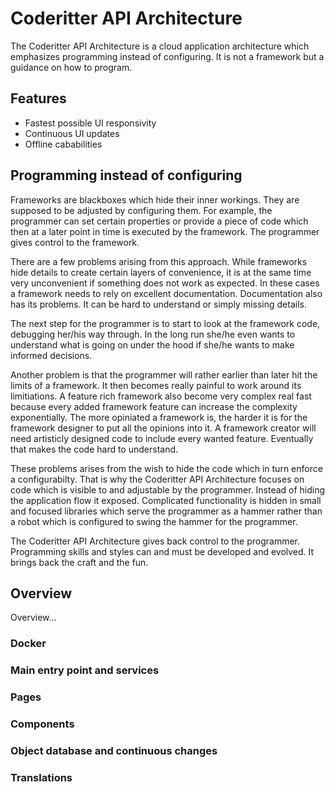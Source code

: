# Coderitter API Architecture

The Coderitter API Architecture is a cloud application architecture which emphasizes programming instead of configuring. It is not a framework but a guidance on how to program.

## Features

- Fastest possible UI responsivity
- Continuous UI updates
- Offline cababilities

## Programming instead of configuring

Frameworks are blackboxes which hide their inner workings. They are supposed to be adjusted by configuring them. For example, the programmer can set certain properties or provide a piece of code which then at a later point in time is executed by the framework. The programmer gives control to the framework.

There are a few problems arising from this approach. While frameworks hide details to create certain layers of convenience, it is at the same time very unconvenient if something does not work as expected. In these cases a framework needs to rely on excellent documentation. Documentation also has its problems. It can be hard to understand or simply missing details.

The next step for the programmer is to start to look at the framework code, debugging her/his way through. In the long run she/he even wants to understand what is going on under the hood if she/he wants to make informed decisions.

Another problem is that the programmer will rather earlier than later hit the limits of a framework. It then becomes really painful to work around its limitiations. A feature rich framework also become very complex real fast because every added framework feature can increase the complexity exponentially. The more opiniated a framework is, the harder it is for the framework designer to put all the opinions into it. A framework creator will need artisticly designed code to include every wanted feature. Eventually that makes the code hard to understand.

These problems arises from the wish to hide the code which in turn enforce a configurabilty. That is why the Coderitter API Architecture focuses on code which is visible to and adjustable by the programmer. Instead of hiding the application flow it exposed. Complicated functionality is hidden in small and focused libraries which serve the programmer as a hammer rather than a robot which is configured to swing the hammer for the programmer.

The Coderitter API Architecture gives back control to the programmer. Programming skills and styles can and must be developed and evolved. It brings back the craft and the fun.

## Overview

Overview...

### Docker

### Main entry point and services

### Pages

### Components

### Object database and continuous changes

### Translations